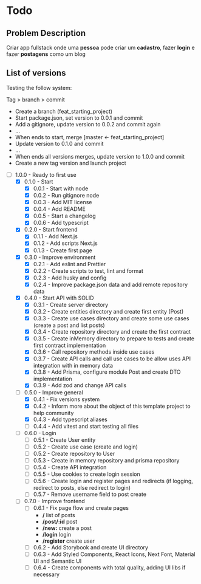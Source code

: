 # Todo

## Problem Description

Criar app fullstack onde uma **pessoa** pode criar um **cadastro**, fazer **login** e fazer **postagens** como um blog

## List of versions

Testing the follow system:

Tag > branch > commit

- Create a branch (feat_starting_project)
- Start package.json, set version to 0.0.1 and commit
- Add a gitignore, update version to 0.0.2 and commit again
- ...
- When ends to start, merge [master <- feat_starting_project]
- Update version to 0.1.0 and commit
- ...
- When ends all versions merges, update version to 1.0.0 and commit
- Create a new tag version and launch project

- [ ] 1.0.0 - Ready to first use
  - [X] 0.1.0 - Start
    - [X] 0.0.1 - Start with node
    - [X] 0.0.2 - Run gitignore node
    - [X] 0.0.3 - Add MIT license
    - [X] 0.0.4 - Add README
    - [X] 0.0.5 - Start a changelog
    - [X] 0.0.6 - Add typescript
  - [X] 0.2.0 - Start frontend
    - [X] 0.1.1 - Add Next.js
    - [X] 0.1.2 - Add scripts Next.js
    - [X] 0.1.3 - Create first page
  - [X] 0.3.0 - Improve environment
    - [X] 0.2.1 - Add eslint and Prettier
    - [X] 0.2.2 - Create scripts to test, lint and format
    - [X] 0.2.3 - Add husky and config
    - [X] 0.2.4 - Improve package.json data and add remote repository data
  - [X] 0.4.0 - Start API with SOLID
    - [X] 0.3.1 - Create server directory
    - [X] 0.3.2 - Create entities directory and create first entity (Post)
    - [X] 0.3.3 - Create use cases directory and create some use cases (create a post and list posts)
    - [X] 0.3.4 - Create repository directory and create the first contract
    - [X] 0.3.5 - Create inMemory directory to prepare to tests and create first contract implementation
    - [X] 0.3.6 - Call repository methods inside use cases
    - [X] 0.3.7 - Create API calls and call use cases to be allow uses API integration with in memory data
    - [X] 0.3.8 - Add Prisma, configure module Post and create DTO implementation
    - [X] 0.3.9 - Add zod and change API calls
  - [ ] 0.5.0 - Improve general
    - [X] 0.4.1 - Fix versions system
    - [X] 0.4.2 - Inform more about the object of this template project to help community
    - [X] 0.4.3 - Add typescript aliases
    - [ ] 0.4.4 - Add vitest and start testing all files
  - [ ] 0.6.0 - Login
    - [ ] 0.5.1 - Create User entity
    - [ ] 0.5.2 - Create use case (create and login)
    - [ ] 0.5.2 - Create repository to User
    - [ ] 0.5.3 - Create in memory repository and prisma repository
    - [ ] 0.5.4 - Create API integration
    - [ ] 0.5.5 - Use cookies to create login session
    - [ ] 0.5.6 - Create login and register pages and redirects (if logging, redirect to posts, else redirect to login)
    - [ ] 0.5.7 - Remove username field to post create
  - [ ] 0.7.0 - Improve frontend
    - [ ] 0.6.1 - Fix page flow and create pages
        - **/** list of posts
        - **/post/:id** post
        - **/new:** create a post
        - **/login** login
        - **/register** create user
    - [ ] 0.6.2 - Add Storybook and create UI directory
    - [ ] 0.6.3 - Add Styled Components, React Icons, Next Font, Material UI and Semantic UI
    - [ ] 0.6.4 - Create components with total quality, adding UI libs if necessary